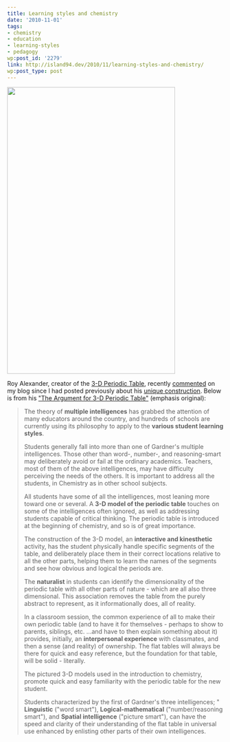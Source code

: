 ```yaml
---
title: Learning styles and chemistry
date: '2010-11-01'
tags:
- chemistry
- education
- learning-styles
- pedagogy
wp:post_id: '2279'
link: http://island94.dev/2010/11/learning-styles-and-chemistry/
wp:post_type: post
---
```


<img class="aligncenter size-full wp-image-765" title="Alexander Periodic 1" src="http://www.island94.org/wp-content/uploads/2009/10/Alexander-Periodic-1.png" alt="" width="391" height="667" />

Roy Alexander, creator of the <a href="http://allperiodictables.com/aptpages/apt_1_OrderPageAAE.html">3-D Periodic Table</a>, recently <a href="http://www.island94.org/2010/10/stop-being-a-weenie-and-just-go-make-something/#comment-69141">commented</a> on my blog since I had posted previously about his <a href="http://www.island94.org/2009/10/janets-spiral-periodic-table/">unique construction</a>. Below is from his <a href="http://allperiodictables.com/ClientPages/AAEpages/aaeDescription.html">"The Argument for 3-D Periodic Table"</a> (emphasis original):
<blockquote>The theory of <strong>multiple intelligences</strong> has grabbed the attention of many educators around the country, and hundreds of schools are currently using its philosophy to apply to the <strong>various student learning styles</strong>.

Students generally fall into more than one of Gardner's multiple intelligences. Those other than word-, number-, and reasoning-smart may deliberately avoid or fail at the ordinary academics. Teachers, most of them of the above intelligences, may have difficulty perceiving the needs of the others. It is important to address all the students, in Chemistry as in other school subjects.

All students have some of all the intelligences, most leaning more toward one or several. A <strong>3-D model of the periodic table</strong> touches on some of the intelligences often ignored, as well as addressing students capable of critical thinking. The periodic table is introduced at the beginning of chemistry, and so is of great importance.

The construction of the 3-D model, an <strong>interactive and kinesthetic</strong> activity, has the student physically handle specific segments of the table, and deliberately place them in their correct locations relative to all the other parts, helping them to learn the names of the segments and see how obvious and logical the periods are.

The <strong>naturalist</strong> in students can identify the dimensionality of the periodic table with all other parts of nature - which are all also three dimensional. This association removes the table from the purely abstract to represent, as it informationally does, all of reality.

In a classroom session, the common experience of all to make their own periodic table (and to have it for themselves - perhaps to show to parents, siblings, etc. ...and have to then explain something about it) provides, initially, an <strong>interpersonal experience</strong> with classmates, and then a sense (and reality) of ownership. The flat tables will always be there for quick and easy reference, but the foundation for that table, will be solid - literally.

The pictured 3-D models used in the introduction to chemistry, promote quick and easy familiarity with the periodic table for the new student.

Students characterized by the first of Gardner's three intelligences; " <strong>Linguistic</strong> ("word smart"), <strong>Logical-mathematical</strong> ("number/reasoning smart"), and <strong>Spatial intelligence</strong> ("picture smart"), can have the speed and clarity of their understanding of the flat table in universal use enhanced by enlisting other parts of their own intelligences.</blockquote>
